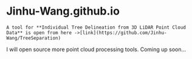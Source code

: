 # Jinhu-Wang.github.io

`
A tool for **Individual Tree Delineation from 3D LiDAR Point Cloud Data** is open from here ->[link](https://github.com/Jinhu-Wang/TreeSeparation)
`

I will open source more point cloud processing tools. Coming up soon...

